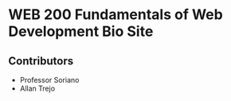 <h1>WEB 200 Fundamentals of Web Development Bio Site</h1>
<h2>Contributors</h2>
<ul>
  <li>Professor Soriano</li>
  <li>Allan Trejo</li>
</ul>
